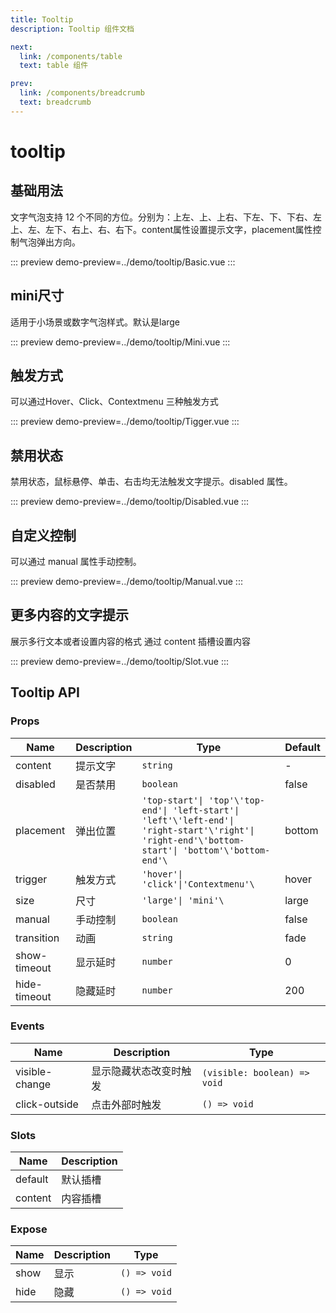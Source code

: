 ```yaml
---
title: Tooltip
description: Tooltip 组件文档

next:
  link: /components/table
  text: table 组件

prev:
  link: /components/breadcrumb
  text: breadcrumb
---
```


# tooltip

## 基础用法

文字气泡支持 12 个不同的方位。分别为：上左、上、上右、下左、下、下右、左上、左、左下、右上、右、右下。content属性设置提示文字，placement属性控制气泡弹出方向。

::: preview
demo-preview=../demo/tooltip/Basic.vue
:::


## mini尺寸
适用于小场景或数字气泡样式。默认是large

::: preview
demo-preview=../demo/tooltip/Mini.vue
:::


## 触发方式
可以通过Hover、Click、Contextmenu 三种触发方式

::: preview
demo-preview=../demo/tooltip/Tigger.vue
:::


## 禁用状态

禁用状态，鼠标悬停、单击、右击均无法触发文字提示。disabled 属性。

::: preview
demo-preview=../demo/tooltip/Disabled.vue
:::


## 自定义控制
可以通过 manual 属性手动控制。

::: preview
demo-preview=../demo/tooltip/Manual.vue
:::

## 更多内容的文字提示
展示多行文本或者设置内容的格式 通过 content 插槽设置内容

::: preview
demo-preview=../demo/tooltip/Slot.vue
:::



## Tooltip API

### Props

| Name           | Description | Type                                                     | Default |
| -------------- | ----------- | -------------------------------------------------------- | ------- |
| content        | 提示文字    | `string`                                                 | -       |
| disabled       | 是否禁用    | `boolean`                                                | false   |
| placement      | 弹出位置    | `'top-start'\| 'top'\'top-end'\| 'left-start'\| 'left'\'left-end'\| 'right-start'\'right'\| 'right-end'\'bottom-start'\| 'bottom'\'bottom-end'\`                                             | bottom  |
| trigger        | 触发方式    |  `'hover'\| 'click'\|'Contextmenu'\`                      | hover   |
| size           | 尺寸        | `'large'\| 'mini'\`                                      | large   |
| manual         | 手动控制    | `boolean`                                                | false   |
| transition     | 动画        | `string`                                                 | fade    |
| show-timeout   | 显示延时    | `number`                                                 | 0       |
| hide-timeout   | 隐藏延时    | `number`                                                 | 200     |

### Events

| Name           | Description            | Type                         |
| -------------- | ---------------------- | ---------------------------- |
| visible-change | 显示隐藏状态改变时触发 | `(visible: boolean) => void` |
| click-outside  | 点击外部时触发         | `() => void`                 |

### Slots

| Name    | Description |
| ------- | ----------- |
| default | 默认插槽    |
| content | 内容插槽    |

### Expose

| Name | Description | Type         |
| ---- | ----------- | ------------ |
| show | 显示        | `() => void` |
| hide | 隐藏        | `() => void` |